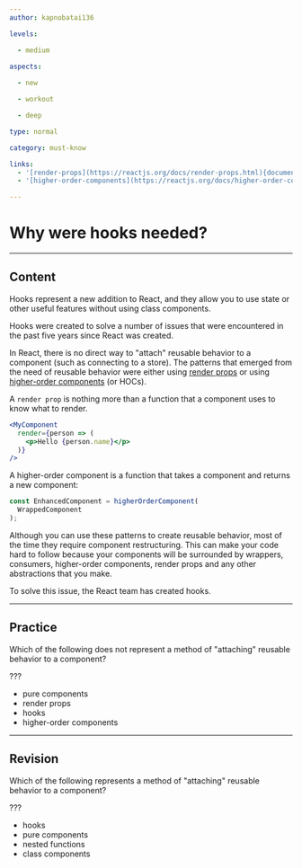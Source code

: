 ```yaml
---
author: kapnobatai136

levels:

  - medium
  
aspects:

  - new

  - workout

  - deep

type: normal

category: must-know

links:
  - '[render-props](https://reactjs.org/docs/render-props.html){documentation}'
  - '[higher-order-components](https://reactjs.org/docs/higher-order-components.html){documentation}'

---
```


# Why were hooks needed?

---
## Content

Hooks represent a new addition to React, and they allow you to use state or other useful features without using class components.

Hooks were created to solve a number of issues that were encountered in the past five years since React was created.

In React, there is no direct way to "attach" reusable behavior to a component (such as connecting to a store). The patterns that emerged from the need of reusable behavior were either using [render props](https://reactjs.org/docs/render-props.html) or using [higher-order components](https://reactjs.org/docs/higher-order-components.html) (or HOCs).

A `render prop` is nothing more than a function that a component uses to know what to render.

```jsx
<MyComponent
  render={person => (
    <p>Hello {person.name}</p>
  )}
/>
```

A higher-order component is a function that takes a component and returns a new component:

```js
const EnhancedComponent = higherOrderComponent(
  WrappedComponent
);
```

Although you can use these patterns to create reusable behavior, most of the time they require component restructuring. This can make your code hard to follow because your components will be surrounded by wrappers, consumers, higher-order components, render props and any other abstractions that you make.

To solve this issue, the React team has created hooks.

---
## Practice

Which of the following does not represent a method of "attaching" reusable behavior to a component?

???

* pure components
* render props
* hooks
* higher-order components

---
## Revision

Which of the following represents a method of "attaching" reusable behavior to a component?

???

* hooks
* pure components
* nested functions
* class components